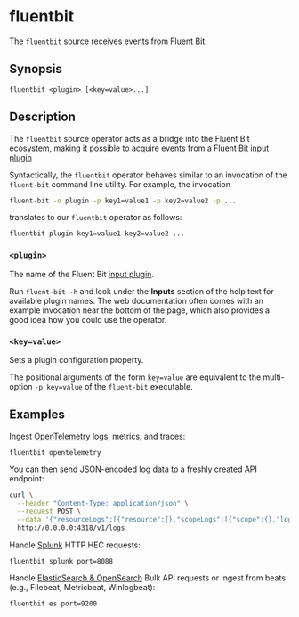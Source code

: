 # fluentbit

The `fluentbit` source receives events from [Fluent
Bit](https://docs.fluentbit.io/).

## Synopsis

```
fluentbit <plugin> [<key=value>...]
```

## Description

The `fluentbit` source operator acts as a bridge into the Fluent Bit ecosystem,
making it possible to acquire events from a Fluent Bit [input plugin][inputs]

[inputs]: https://docs.fluentbit.io/manual/pipeline/inputs

Syntactically, the `fluentbit` operator behaves similar to an invocation of the
`fluent-bit` command line utility. For example, the invocation

```bash
fluent-bit -o plugin -p key1=value1 -p key2=value2 -p ...
```

translates to our `fluentbit` operator as follows:

```bash
fluentbit plugin key1=value1 key2=value2 ...
```

### `<plugin>`

The name of the Fluent Bit [input plugin][inputs].

Run `fluent-bit -h` and look under the **Inputs** section of the help text for
available plugin names. The web documentation often comes with an example
invocation near the bottom of the page, which also provides a good idea how you
could use the operator.

### `<key=value>`

Sets a plugin configuration property.

The positional arguments of the form `key=value` are equivalent to the
multi-option `-p key=value` of the `fluent-bit` executable.

## Examples

Ingest [OpenTelemetry](https://docs.fluentbit.io/manual/pipeline/inputs/slack)
logs, metrics, and traces:

```
fluentbit opentelemetry
```

You can then send JSON-encoded log data to a freshly created API endpoint:

```bash
curl \
  --header "Content-Type: application/json" \
  --request POST \
  --data '{"resourceLogs":[{"resource":{},"scopeLogs":[{"scope":{},"logRecords":[{"timeUnixNano":"1660296023390371588","body":{"stringValue":"{\"message\":\"dummy\"}"},"traceId":"","spanId":""}]}]}]}' \
  http://0.0.0.0:4318/v1/logs
```

Handle [Splunk](https://docs.fluentbit.io/manual/pipeline/inputs/splunk) HTTP
HEC requests:

```
fluentbit splunk port=8088
```

Handle [ElasticSearch &
OpenSearch](https://docs.fluentbit.io/manual/pipeline/outputs/elasticsearch)
Bulk API requests or ingest from beats (e.g., Filebeat, Metricbeat, Winlogbeat):

```
fluentbit es port=9200
```
